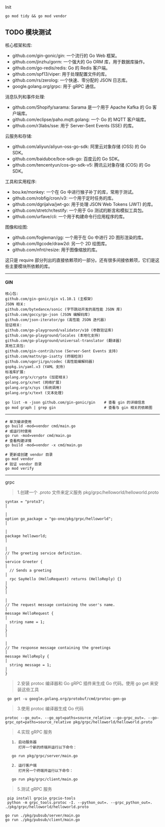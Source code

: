 Init

```shell
go mod tidy && go mod vendor
```

## TODO 模块测试

核心框架和库:

* github.com/gin-gonic/gin: 一个流行的 Go Web 框架。
* github.com/jinzhu/gorm: 一个强大的 Go ORM 库，用于数据库操作。
* github.com/go-redis/redis: Go 的 Redis 客户端。
* github.com/spf13/viper: 用于处理配置文件的库。
* github.com/rs/zerolog: 一个快速、零分配的 JSON 日志库。
* google.golang.org/grpc: 用于 gRPC 通信。

消息队列和事件处理:

* github.com/Shopify/sarama: Sarama 是一个用于 Apache Kafka 的 Go 客户端库。
* github.com/eclipse/paho.mqtt.golang: 一个 Go 的 MQTT 客户端库。
* github.com/r3labs/sse: 用于 Server-Sent Events (SSE) 的库。

云服务和存储:

* github.com/aliyun/aliyun-oss-go-sdk: 阿里云对象存储 (OSS) 的 Go SDK。
* github.com/baidubce/bce-sdk-go: 百度云的 Go SDK。
* github.com/tencentyun/cos-go-sdk-v5: 腾讯云对象存储 (COS) 的 Go SDK。

工具和实用程序:

* bou.ke/monkey: 一个在 Go 中进行猴子补丁的库，常用于测试。
* github.com/robfig/cron/v3: 一个用于定时任务的库。
* github.com/dgrijalva/jwt-go: 用于处理 JSON Web Tokens (JWT) 的库。
* github.com/stretchr/testify: 一个用于 Go 测试的断言和模拟工具包。
* github.com/urfave/cli: 一个用于构建命令行应用程序的库。

图像和绘图:

* github.com/fogleman/gg: 一个用于在 Go 中进行 2D 图形渲染的库。
* github.com/llgcode/draw2d: 另一个 2D 绘图库。
* github.com/nfnt/resize: 用于图像缩放的库。

这只是 require 部分列出的直接依赖项的一部分。还有很多间接依赖项，它们是这些主要模块所依赖的库。

---

#### GIN

```text
核心包:
github.com/gin-gonic/gin v1.10.1 (主框架)
JSON 相关:
github.com/bytedance/sonic (字节跳动开发的高性能 JSON 库)
github.com/goccy/go-json (JSON 编解码库)
github.com/json-iterator/go (高性能 JSON 迭代器)
验证相关:
github.com/go-playground/validator/v10 (参数验证库)
github.com/go-playground/locales (本地化支持)
github.com/go-playground/universal-translator (翻译器)
其他工具包:
github.com/gin-contrib/sse (Server-Sent Events 支持)
github.com/mattn/go-isatty (终端检测)
github.com/ugorji/go/codec (高性能编解码器)
gopkg.in/yaml.v3 (YAML 支持)
标准库扩展:
golang.org/x/crypto (加密相关)
golang.org/x/net (网络扩展)
golang.org/x/sys (系统调用)
golang.org/x/text (文本处理)

```

```shell
go list -m -json github.com/gin-gonic/gin    # 查看 gin 的详细信息
go mod graph | grep gin                      # 查看与 gin 相关的依赖图

```

---

```shell
# 单次编译使用
go build -mod=vendor cmd/main.go
# 或运行时使用
go run -mod=vendor cmd/main.go
# 查看构建详情
go build -mod=vendor -x cmd/main.go

# 更新或创建 vendor 目录
go mod vendor
# 验证 vendor 目录
go mod verify
```

---
grpc
> 1.创建一个 .proto 文件来定义服务
> pkg/grpc/helloworld/helloworld.proto
```text
syntax = "proto3";                                                                                                                                                                            │
                                                                                                                                                                                              │
option go_package = "go-one/pkg/grpc/helloworld";                                                                                                                                             │
                                                                                                                                                                                              │
package helloworld;                                                                                                                                                                           │
                                                                                                                                                                                              │
// The greeting service definition.                                                                                                                                                           │
service Greeter {                                                                                                                                                                             │
  // Sends a greeting                                                                                                                                                                         │
  rpc SayHello (HelloRequest) returns (HelloReply) {}                                                                                                                                         │
}                                                                                                                                                                                             │
                                                                                                                                                                                              │
// The request message containing the user's name.                                                                                                                                            │
message HelloRequest {                                                                                                                                                                        │
  string name = 1;                                                                                                                                                                            │
}                                                                                                                                                                                             │
                                                                                                                                                                                              │
// The response message containing the greetings                                                                                                                                              │
message HelloReply {                                                                                                                                                                          │
  string message = 1;                                                                                                                                                                         │
}
```
> 2.安装 protoc 编译器和 Go gRPC 插件来生成 Go 代码。使用 go get 来安装这些工具
```shell
 go get -u google.golang.org/protobuf/cmd/protoc-gen-go                                       

```
> 3.使用 protoc 编译器生成 Go 代码
 ```shell
protoc --go_out=. --go_opt=paths=source_relative --go-grpc_out=. --go-grpc_opt=paths=source_relative pkg/grpc/helloworld/helloworld.proto                   

```
> 4.实现 gRPC 服务
```text
   1. 启动服务器
      打开一个新的终端并运行以下命令：

   go run pkg/grpc/server/main.go

   2. 运行客户端
      打开另一个终端并运行以下命令：

   go run pkg/grpc/client/main.go
```
> 5.测试 gRPC 服务
```text
 pip install grpcio grpcio-tools
 python -m grpc_tools.protoc -I. --python_out=. --grpc_python_out=. ./pkg/grpc/helloworld/helloworld.proto
```
```text
go run ./pkg/pubsub/server/main.go
go run ./pkg/pubsub/client/main.go
```